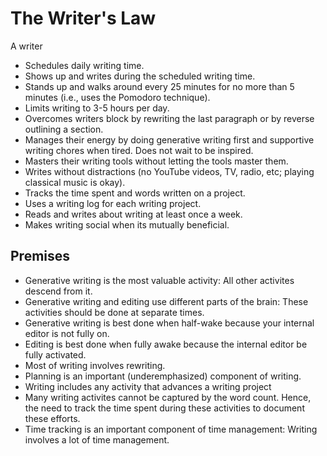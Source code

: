 # The Writer's Law

A writer

- Schedules daily writing time.
- Shows up and writes during the scheduled writing time.
- Stands up and walks around every 25 minutes for no more than 5 minutes (i.e., uses the Pomodoro technique).
- Limits writing to 3-5 hours per day.
- Overcomes writers block by rewriting the last paragraph or by reverse outlining a section.
- Manages their energy by doing generative writing first and supportive writing chores when tired. Does not wait to be inspired.
- Masters their writing tools without letting the tools master them. 
- Writes without distractions (no YouTube videos, TV, radio, etc; playing classical music is okay).
- Tracks the time spent and words written on a project. 
- Uses a writing log for each writing project.
- Reads and writes about writing at least once a week.
- Makes writing social when its mutually beneficial. 

## Premises

- Generative writing is the most valuable activity: All other activites descend from it.
- Generative writing and editing use different parts of the brain: These activities should be done at separate times.
- Generative writing is best done when half-wake because your internal editor is not fully on.
- Editing is best done when fully awake because the internal editor be fully activated.
- Most of writing involves rewriting.
- Planning is an important (underemphasized) component of writing.
- Writing includes any activity that advances a writing project
- Many writing activites cannot be captured by the word count. Hence, the need to track the time spent during these activities to document these efforts.
- Time tracking is an important component of time management: Writing involves a lot of time management.
